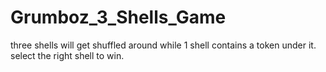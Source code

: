 Grumboz_3_Shells_Game
=====================

three shells will get shuffled around while 1 shell contains a token under it. select the right shell to win.
